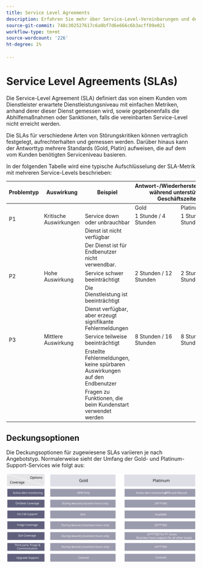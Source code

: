 ```yaml
---
title: Service Level Agreements
description: Erfahren Sie mehr über Service-Level-Vereinbarungen und deren Verwendung zur Unterstützung Ihrer Adobe Commerce-Implementierung.
source-git-commit: 748c302527617c6a9bf7d6e666c6b3acff89e021
workflow-type: tm+mt
source-wordcount: '226'
ht-degree: 1%

---
```



# Service Level Agreements (SLAs)

Die Service-Level Agreement (SLA) definiert das von einem Kunden vom Dienstleister erwartete Dienstleistungsniveau mit einfachen Metriken, anhand derer dieser Dienst gemessen wird, sowie gegebenenfalls die Abhilfemaßnahmen oder Sanktionen, falls die vereinbarten Service-Level nicht erreicht werden.

Die SLAs für verschiedene Arten von Störungskritiken können vertraglich festgelegt, aufrechterhalten und gemessen werden. Darüber hinaus kann der Antworttyp mehrere Standards (Gold, Platin) aufweisen, die auf dem vom Kunden benötigten Serviceniveau basieren.

In der folgenden Tabelle wird eine typische Aufschlüsselung der SLA-Metrik mit mehreren Service-Levels beschrieben:

<table>
<thead>
  <tr>
    <th>Problemtyp</th>
    <th>Auswirkung</th>
    <th>Beispiel</th>
    <th colspan="2">Antwort-/Wiederherstellungszeit während unterstützter Geschäftszeiten</th>
  </tr>
</thead>
<tbody>
  <tr>
    <td colspan="3"></td>
    <td>Gold</td>
    <td>Platinum</td>
  </tr>
  <tr>
    <td>P1</td>
    <td>Kritische Auswirkungen</td>
    <td>Service down oder unbrauchbar</td>
    <td>1 Stunde / 4 Stunden</td>
    <td>1 Stunde / 4 Stunden</td>
  </tr>
  <tr>
    <td></td>
    <td></td>
    <td>Dienst ist nicht verfügbar</td>
    <td></td>
    <td></td>
  </tr>
  <tr>
    <td></td>
    <td></td>
    <td>Der Dienst ist für Endbenutzer nicht verwendbar.</td>
    <td></td>
    <td></td>
  </tr>
  <tr>
    <td>P2</td>
    <td>Hohe Auswirkung</td>
    <td>Service schwer beeinträchtigt</td>
    <td>2 Stunden / 12 Stunden</td>
    <td>2 Stunden / 8 Stunden</td>
  </tr>
  <tr>
    <td></td>
    <td></td>
    <td>Die Dienstleistung ist beeinträchtigt</td>
    <td></td>
    <td></td>
  </tr>
  <tr>
    <td></td>
    <td></td>
    <td>Dienst verfügbar, aber erzeugt signifikante Fehlermeldungen</td>
    <td></td>
    <td></td>
  </tr>
  <tr>
    <td>P3</td>
    <td>Mittlere Auswirkung</td>
    <td>Service teilweise beeinträchtigt</td>
    <td>8 Stunden / 16 Stunden</td>
    <td>8 Stunden / 12 Stunden</td>
  </tr>
  <tr>
    <td></td>
    <td></td>
    <td>Erstellte Fehlermeldungen, keine spürbaren Auswirkungen auf den Endbenutzer</td>
    <td></td>
    <td></td>
  </tr>
  <tr>
    <td></td>
    <td></td>
    <td>Fragen zu Funktionen, die beim Kundenstart verwendet werden</td>
    <td></td>
    <td></td>
  </tr>
</tbody>
</table>

## Deckungsoptionen

Die Deckungsoptionen für zugewiesene SLAs variieren je nach Angebotstyp. Normalerweise sieht der Umfang der Gold- und Platinum-Support-Services wie folgt aus:

![Infografik mit SLA-Deckungsoptionen](../../assets/playbooks/sla-coverage-options.svg)
